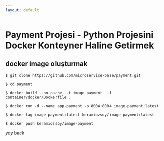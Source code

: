 ```yaml
---
layout: default
---
```

# Payment Projesi -  Python Projesini Docker Konteyner Haline Getirmek


## docker image oluşturmak


```
$ git clone https://github.com/microservice-base/payment.git

$ cd payment 

$ docker build --no-cache  -t image-payment  -f container/docker/Dockerfile .

$ docker run -d --name app-payment -p 8004:8004 image-payment:latest

$ docker tag image-payment:latest keramiozsoy/image-payment:latest

$ docker push keramiozsoy/image-payment

```

_yay_
[back](https://microservice-base.github.io/)
